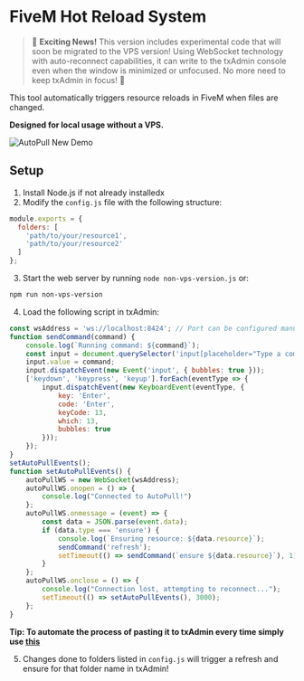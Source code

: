 # FiveM Hot Reload System

> 🚀 **Exciting News!** This version includes experimental code that will soon be migrated to the VPS version! Using WebSocket technology with auto-reconnect capabilities, it can write to the txAdmin console even when the window is minimized or unfocused. No more need to keep txAdmin in focus! 🎯

This tool automatically triggers resource reloads in FiveM when files are changed.

**Designed for local usage without a VPS.**

![AutoPull New Demo](example.gif)

## Setup

1. Install Node.js if not already installedx
2. Modify the `config.js` file with the following structure:
```js
module.exports = {
  folders: [
    'path/to/your/resource1',
    'path/to/your/resource2'
  ]
};
```

3. Start the web server by running `node non-vps-version.js` or:
```bash
npm run non-vps-version
```

4. Load the following script in txAdmin:
```js
const wsAddress = 'ws://localhost:8424'; // Port can be configured manually on non-vps-version.js
function sendCommand(command) {
    console.log(`Running command: ${command}`);
    const input = document.querySelector('input[placeholder="Type a command..."]');
    input.value = command;
    input.dispatchEvent(new Event('input', { bubbles: true }));
    ['keydown', 'keypress', 'keyup'].forEach(eventType => {
        input.dispatchEvent(new KeyboardEvent(eventType, {
            key: 'Enter',
            code: 'Enter',
            keyCode: 13,
            which: 13,
            bubbles: true
        }));
    });
}
setAutoPullEvents();
function setAutoPullEvents() {
    autoPullWS = new WebSocket(wsAddress);
    autoPullWS.onopen = () => {
        console.log("Connected to AutoPull!")
    };
    autoPullWS.onmessage = (event) => {
        const data = JSON.parse(event.data);
        if (data.type === 'ensure') {
            console.log(`Ensuring resource: ${data.resource}`);
            sendCommand('refresh');
            setTimeout(() => sendCommand(`ensure ${data.resource}`), 1);
        }
    };
    autoPullWS.onclose = () => {
        console.log("Connection lost, attempting to reconnect...");
        setTimeout(() => setAutoPullEvents(), 3000);
    };
}
```

**Tip: To automate the process of pasting it to txAdmin every time simply use [this](https://chromewebstore.google.com/detail/user-javascript-and-css/nbhcbdghjpllgmfilhnhkllmkecfmpld?hl=en&pli=1)**

5. Changes done to folders listed in `config.js` will trigger a refresh and ensure for that folder name in txAdmin!
